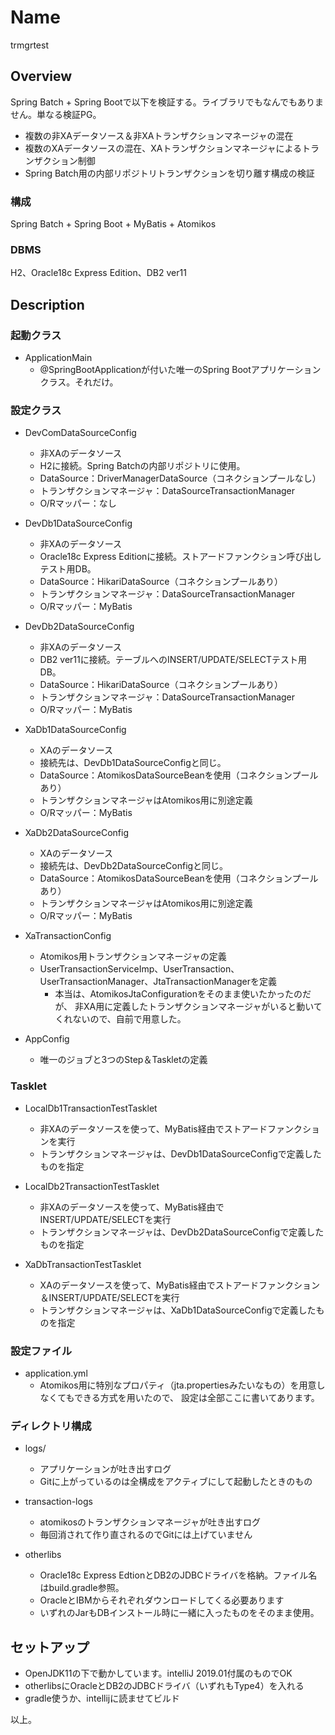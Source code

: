 Name
===
trmgrtest

## Overview

Spring Batch + Spring Bootで以下を検証する。ライブラリでもなんでもありません。単なる検証PG。

* 複数の非XAデータソース＆非XAトランザクションマネージャの混在
* 複数のXAデータソースの混在、XAトランザクションマネージャによるトランザクション制御
* Spring Batch用の内部リポジトリトランザクションを切り離す構成の検証

### 構成
Spring Batch + Spring Boot + MyBatis + Atomikos

### DBMS
H2、Oracle18c Express Edition、DB2 ver11

## Description

### 起動クラス

* ApplicationMain
    * @SpringBootApplicationが付いた唯一のSpring Bootアプリケーションクラス。それだけ。

### 設定クラス

* DevComDataSourceConfig  
    * 非XAのデータソース
    * H2に接続。Spring Batchの内部リポジトリに使用。
    * DataSource：DriverManagerDataSource（コネクションプールなし）
    * トランザクションマネージャ：DataSourceTransactionManager
    * O/Rマッパー：なし

* DevDb1DataSourceConfig  
    * 非XAのデータソース
    * Oracle18c Express Editionに接続。ストアードファンクション呼び出しテスト用DB。
    * DataSource：HikariDataSource（コネクションプールあり）
    * トランザクションマネージャ：DataSourceTransactionManager
    * O/Rマッパー：MyBatis
 
* DevDb2DataSourceConfig  
    * 非XAのデータソース
    * DB2 ver11に接続。テーブルへのINSERT/UPDATE/SELECTテスト用DB。
    * DataSource：HikariDataSource（コネクションプールあり）
    * トランザクションマネージャ：DataSourceTransactionManager
    * O/Rマッパー：MyBatis

* XaDb1DataSourceConfig  
    * XAのデータソース
    * 接続先は、DevDb1DataSourceConfigと同じ。
    * DataSource：AtomikosDataSourceBeanを使用（コネクションプールあり）
    * トランザクションマネージャはAtomikos用に別途定義
    * O/Rマッパー：MyBatis

* XaDb2DataSourceConfig  
    * XAのデータソース
    * 接続先は、DevDb2DataSourceConfigと同じ。
    * DataSource：AtomikosDataSourceBeanを使用（コネクションプールあり）
    * トランザクションマネージャはAtomikos用に別途定義
    * O/Rマッパー：MyBatis

* XaTransactionConfig
    * Atomikos用トランザクションマネージャの定義
    * UserTransactionServiceImp、UserTransaction、UserTransactionManager、JtaTransactionManagerを定義
        * 本当は、AtomikosJtaConfigurationをそのまま使いたかったのだが、
        非XA用に定義したトランザクションマネージャがいると動いてくれないので、自前で用意した。

* AppConfig
    * 唯一のジョブと3つのStep＆Taskletの定義

### Tasklet

* LocalDb1TransactionTestTasklet
    * 非XAのデータソースを使って、MyBatis経由でストアードファンクションを実行
    * トランザクションマネージャは、DevDb1DataSourceConfigで定義したものを指定

* LocalDb2TransactionTestTasklet
    * 非XAのデータソースを使って、MyBatis経由でINSERT/UPDATE/SELECTを実行
    * トランザクションマネージャは、DevDb2DataSourceConfigで定義したものを指定

* XaDbTransactionTestTasklet
    * XAのデータソースを使って、MyBatis経由でストアードファンクション＆INSERT/UPDATE/SELECTを実行
    * トランザクションマネージャは、XaDb1DataSourceConfigで定義したものを指定

### 設定ファイル

* application.yml
    * Atomikos用に特別なプロパティ（jta.propertiesみたいなもの）を用意しなくてもできる方式を用いたので、
    設定は全部ここに書いてあります。

### ディレクトリ構成

* logs/
    * アプリケーションが吐き出すログ
    * Gitに上がっているのは全構成をアクティブにして起動したときのもの

* transaction-logs
    * atomikosのトランザクションマネージャが吐き出すログ
    * 毎回消されて作り直されるのでGitには上げていません

* otherlibs
    * Oracle18c Express EdtionとDB2のJDBCドライバを格納。ファイル名はbuild.gradle参照。
    * OracleとIBMからそれぞれダウンロードしてくる必要あります
    * いずれのJarもDBインストール時に一緒に入ったものをそのまま使用。

## セットアップ

* OpenJDK11の下で動かしています。intelliJ 2019.01付属のものでOK
* otherlibsにOracleとDB2のJDBCドライバ（いずれもType4）を入れる
* gradle使うか、intellijに読ませてビルド

以上。
